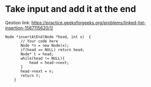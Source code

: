 # Take input and add it at the end
Qestion link: https://practice.geeksforgeeks.org/problems/linked-list-insertion-1587115620/1/

```
Node *insertAtEnd(Node *head, int x)  {
       // Your code here
       Node *n = new Node(x);
       if(head == NULL) return head;
       Node* t = head;
       while(head != NULL){
           head = head->next;
       }
       head->next = n;
       return t;
    }
```